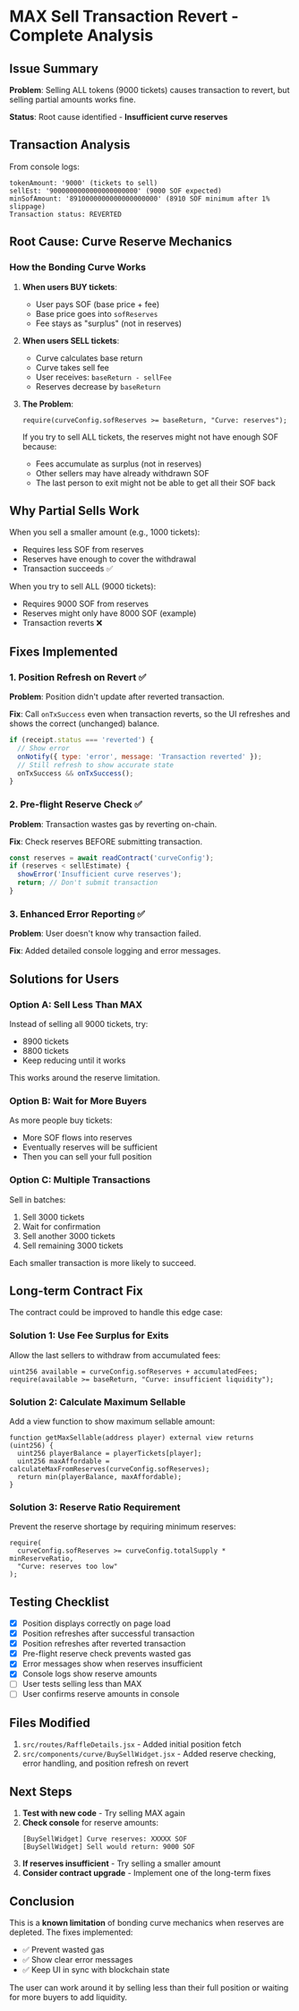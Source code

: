 # MAX Sell Transaction Revert - Complete Analysis

## Issue Summary

**Problem**: Selling ALL tokens (9000 tickets) causes transaction to revert, but selling partial amounts works fine.

**Status**: Root cause identified - **Insufficient curve reserves**

## Transaction Analysis

From console logs:
```
tokenAmount: '9000' (tickets to sell)
sellEst: '9000000000000000000000' (9000 SOF expected)
minSofAmount: '8910000000000000000000' (8910 SOF minimum after 1% slippage)
Transaction status: REVERTED
```

## Root Cause: Curve Reserve Mechanics

### How the Bonding Curve Works

1. **When users BUY tickets**:
   - User pays SOF (base price + fee)
   - Base price goes into `sofReserves`
   - Fee stays as "surplus" (not in reserves)

2. **When users SELL tickets**:
   - Curve calculates base return
   - Curve takes sell fee
   - User receives: `baseReturn - sellFee`
   - Reserves decrease by `baseReturn`

3. **The Problem**:
   ```solidity
   require(curveConfig.sofReserves >= baseReturn, "Curve: reserves");
   ```
   
   If you try to sell ALL tickets, the reserves might not have enough SOF because:
   - Fees accumulate as surplus (not in reserves)
   - Other sellers may have already withdrawn SOF
   - The last person to exit might not be able to get all their SOF back

## Why Partial Sells Work

When you sell a smaller amount (e.g., 1000 tickets):
- Requires less SOF from reserves
- Reserves have enough to cover the withdrawal
- Transaction succeeds ✅

When you try to sell ALL (9000 tickets):
- Requires 9000 SOF from reserves
- Reserves might only have 8000 SOF (example)
- Transaction reverts ❌

## Fixes Implemented

### 1. Position Refresh on Revert ✅

**Problem**: Position didn't update after reverted transaction.

**Fix**: Call `onTxSuccess` even when transaction reverts, so the UI refreshes and shows the correct (unchanged) balance.

```javascript
if (receipt.status === 'reverted') {
  // Show error
  onNotify({ type: 'error', message: 'Transaction reverted' });
  // Still refresh to show accurate state
  onTxSuccess && onTxSuccess();
}
```

### 2. Pre-flight Reserve Check ✅

**Problem**: Transaction wastes gas by reverting on-chain.

**Fix**: Check reserves BEFORE submitting transaction.

```javascript
const reserves = await readContract('curveConfig');
if (reserves < sellEstimate) {
  showError('Insufficient curve reserves');
  return; // Don't submit transaction
}
```

### 3. Enhanced Error Reporting ✅

**Problem**: User doesn't know why transaction failed.

**Fix**: Added detailed console logging and error messages.

## Solutions for Users

### Option A: Sell Less Than MAX

Instead of selling all 9000 tickets, try:
- 8900 tickets
- 8800 tickets
- Keep reducing until it works

This works around the reserve limitation.

### Option B: Wait for More Buyers

As more people buy tickets:
- More SOF flows into reserves
- Eventually reserves will be sufficient
- Then you can sell your full position

### Option C: Multiple Transactions

Sell in batches:
1. Sell 3000 tickets
2. Wait for confirmation
3. Sell another 3000 tickets
4. Sell remaining 3000 tickets

Each smaller transaction is more likely to succeed.

## Long-term Contract Fix

The contract could be improved to handle this edge case:

### Solution 1: Use Fee Surplus for Exits

Allow the last sellers to withdraw from accumulated fees:

```solidity
uint256 available = curveConfig.sofReserves + accumulatedFees;
require(available >= baseReturn, "Curve: insufficient liquidity");
```

### Solution 2: Calculate Maximum Sellable

Add a view function to show maximum sellable amount:

```solidity
function getMaxSellable(address player) external view returns (uint256) {
  uint256 playerBalance = playerTickets[player];
  uint256 maxAffordable = calculateMaxFromReserves(curveConfig.sofReserves);
  return min(playerBalance, maxAffordable);
}
```

### Solution 3: Reserve Ratio Requirement

Prevent the reserve shortage by requiring minimum reserves:

```solidity
require(
  curveConfig.sofReserves >= curveConfig.totalSupply * minReserveRatio,
  "Curve: reserves too low"
);
```

## Testing Checklist

- [x] Position displays correctly on page load
- [x] Position refreshes after successful transaction
- [x] Position refreshes after reverted transaction
- [x] Pre-flight reserve check prevents wasted gas
- [x] Error messages show when reserves insufficient
- [x] Console logs show reserve amounts
- [ ] User tests selling less than MAX
- [ ] User confirms reserve amounts in console

## Files Modified

1. `src/routes/RaffleDetails.jsx` - Added initial position fetch
2. `src/components/curve/BuySellWidget.jsx` - Added reserve checking, error handling, and position refresh on revert

## Next Steps

1. **Test with new code** - Try selling MAX again
2. **Check console** for reserve amounts:
   ```
   [BuySellWidget] Curve reserves: XXXXX SOF
   [BuySellWidget] Sell would return: 9000 SOF
   ```
3. **If reserves insufficient** - Try selling a smaller amount
4. **Consider contract upgrade** - Implement one of the long-term fixes

## Conclusion

This is a **known limitation** of bonding curve mechanics when reserves are depleted. The fixes implemented:
- ✅ Prevent wasted gas
- ✅ Show clear error messages
- ✅ Keep UI in sync with blockchain state

The user can work around it by selling less than their full position or waiting for more buyers to add liquidity.

